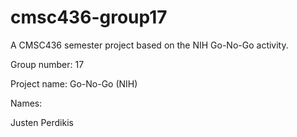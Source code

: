 # cmsc436-group17
A CMSC436 semester project based on the NIH Go-No-Go activity. 

Group number: 17

Project name: Go-No-Go (NIH)

Names: 

Justen Perdikis
